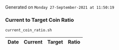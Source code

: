 Generated on `Monday 27-September-2021 at 11:50:19`

### Current to Target Coin Ratio
`current_coin_ratio.sh`

Date|Current|Target|Ratio
---|---|---|---
